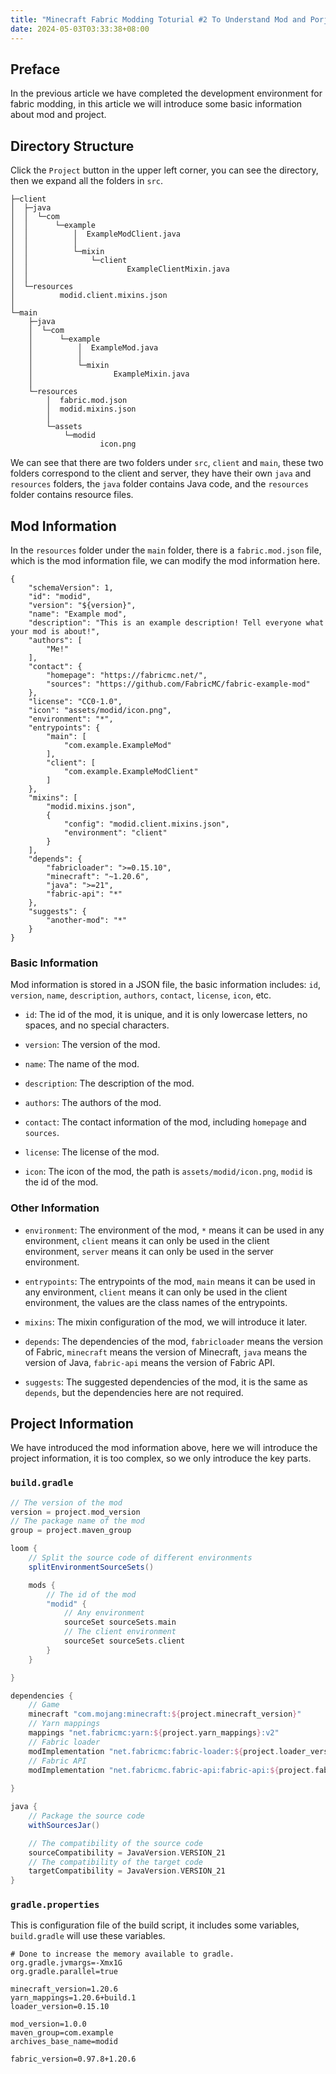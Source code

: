 ```yaml
---
title: "Minecraft Fabric Modding Toturial #2 To Understand Mod and Porject"
date: 2024-05-03T03:33:38+08:00
---
```


## Preface

In the previous article we have completed the development environment for fabric modding, in this article we will introduce some basic information about mod and project.

## Directory Structure

Click the `Project` button in the upper left corner, you can see the directory, then we expand all the folders in `src`.

```
├─client
│  ├─java
│  │  └─com
│  │      └─example
│  │          │  ExampleModClient.java
│  │          │
│  │          └─mixin
│  │              └─client
│  │                      ExampleClientMixin.java
│  │
│  └─resources
│          modid.client.mixins.json
│
└─main
    ├─java
    │  └─com
    │      └─example
    │          │  ExampleMod.java
    │          │
    │          └─mixin
    │                  ExampleMixin.java
    │
    └─resources
        │  fabric.mod.json
        │  modid.mixins.json
        │
        └─assets
            └─modid
                    icon.png
```

We can see that there are two folders under `src`, `client` and `main`, these two folders correspond to the client and server, they have their own `java` and `resources` folders, the `java` folder contains Java code, and the `resources` folder contains resource files.

## Mod Information

In the `resources` folder under the `main` folder, there is a `fabric.mod.json` file, which is the mod information file, we can modify the mod information here.

```
{
	"schemaVersion": 1,
	"id": "modid",
	"version": "${version}",
	"name": "Example mod",
	"description": "This is an example description! Tell everyone what your mod is about!",
	"authors": [
		"Me!"
	],
	"contact": {
		"homepage": "https://fabricmc.net/",
		"sources": "https://github.com/FabricMC/fabric-example-mod"
	},
	"license": "CC0-1.0",
	"icon": "assets/modid/icon.png",
	"environment": "*",
	"entrypoints": {
		"main": [
			"com.example.ExampleMod"
		],
		"client": [
			"com.example.ExampleModClient"
		]
	},
	"mixins": [
		"modid.mixins.json",
		{
			"config": "modid.client.mixins.json",
			"environment": "client"
		}
	],
	"depends": {
		"fabricloader": ">=0.15.10",
		"minecraft": "~1.20.6",
		"java": ">=21",
		"fabric-api": "*"
	},
	"suggests": {
		"another-mod": "*"
	}
}
```

### Basic Information

Mod information is stored in a JSON file, the basic information includes: `id`, `version`, `name`, `description`, `authors`, `contact`, `license`, `icon`, etc.

- `id`: The id of the mod, it is unique, and it is only lowercase letters, no spaces, and no special characters.

- `version`: The version of the mod.

- `name`: The name of the mod.

- `description`: The description of the mod.

- `authors`: The authors of the mod.

- `contact`: The contact information of the mod, including `homepage` and `sources`.

- `license`: The license of the mod.

- `icon`: The icon of the mod, the path is `assets/modid/icon.png`, `modid` is the id of the mod.

### Other Information

- `environment`: The environment of the mod, `*` means it can be used in any environment, `client` means it can only be used in the client environment, `server` means it can only be used in the server environment.

- `entrypoints`: The entrypoints of the mod, `main` means it can be used in any environment, `client` means it can only be used in the client environment, the values are the class names of the entrypoints.

- `mixins`: The mixin configuration of the mod, we will introduce it later.

- `depends`: The dependencies of the mod, `fabricloader` means the version of Fabric, `minecraft` means the version of Minecraft, `java` means the version of Java, `fabric-api` means the version of Fabric API.

- `suggests`: The suggested dependencies of the mod, it is the same as `depends`, but the dependencies here are not required.

## Project Information

We have introduced the mod information above, here we will introduce the project information, it is too complex, so we only introduce the key parts.

### `build.gradle`

```groovy
// The version of the mod
version = project.mod_version
// The package name of the mod
group = project.maven_group
```

```groovy
loom {
    // Split the source code of different environments
    splitEnvironmentSourceSets()

	mods {
        // The id of the mod
		"modid" {
            // Any environment
			sourceSet sourceSets.main
            // The client environment
			sourceSet sourceSets.client
		}
	}

}
```

```groovy
dependencies {
    // Game
	minecraft "com.mojang:minecraft:${project.minecraft_version}"
    // Yarn mappings
	mappings "net.fabricmc:yarn:${project.yarn_mappings}:v2"
    // Fabric loader
	modImplementation "net.fabricmc:fabric-loader:${project.loader_version}"
    // Fabric API
	modImplementation "net.fabricmc.fabric-api:fabric-api:${project.fabric_version}"
	
}
```

```groovy
java {
	// Package the source code
	withSourcesJar()

    // The compatibility of the source code
	sourceCompatibility = JavaVersion.VERSION_21
    // The compatibility of the target code
	targetCompatibility = JavaVersion.VERSION_21
}
```

### `gradle.properties`

This is configuration file of the build script, it includes some variables, `build.gradle` will use these variables.

```properties
# Done to increase the memory available to gradle.
org.gradle.jvmargs=-Xmx1G
org.gradle.parallel=true

minecraft_version=1.20.6
yarn_mappings=1.20.6+build.1
loader_version=0.15.10

mod_version=1.0.0
maven_group=com.example
archives_base_name=modid

fabric_version=0.97.8+1.20.6
```
